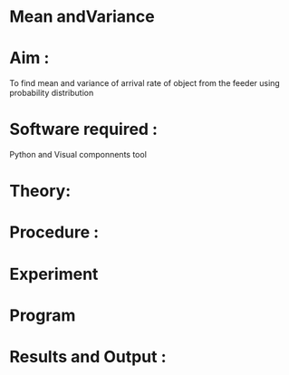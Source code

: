 # Mean andVariance



# Aim : 

To find mean and variance of arrival rate of object from the feeder using probability distribution



# Software required :  

Python and Visual componnents tool

# Theory:


 
# Procedure :



# Experiment


# Program




# Results and Output : 
